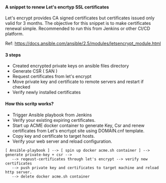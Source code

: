 #### A snippet to renew Let's encrtyp SSL certificates
Let's encrypt provides CA signed certificates but certificates issued only valid for 3 months.
The objective for this snippet is to make certificates renewal simple.
Recommended to run this from Jenkins or other CI/CD platform. 

Ref: https://docs.ansible.com/ansible/2.5/modules/letsencrypt_module.html

#### 3 steps
* Created encrypted private keys on ansible files directory
* Generate CSR ( SAN )
* Request certificates from let's encrypt
* Move private key and certificate to remote servers and restart if checked
* Verify newly installed certificates


#### How this scritp works?
* Trigger Ansible playbook from Jenkins
* Verify your existing expiring certificates.
* Start up ACME docker container to generate Key, Csr and renew certificates from Let's encrtypt site using DOMAIN.cnf template.
* Copy key and certificate to target hosts.
* Verify your web server and reload configuration.

```
[ Ansible-playbook ] --> [ spin up docker acme.sh container ] --> generate private-key + csr --> 
   --> reqeust-certificates through let's encrypt --> verify new certificates
   --> push private key and certificates to target machine and reload http server.
   --> delete docker acme.sh container
```
